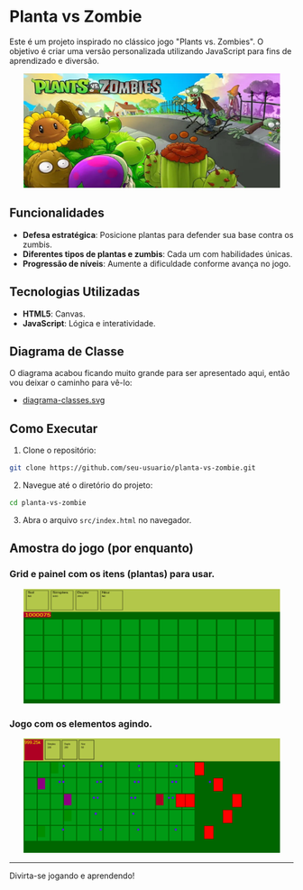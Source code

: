 # Planta vs Zombie

Este é um projeto inspirado no clássico jogo "Plants vs. Zombies". O objetivo é criar uma versão personalizada utilizando JavaScript para fins de aprendizado e diversão.

<div align="center">
<img width="455" height="203" src="./docs/img/planta-vs-zombie-loadscreen.webp">
</div>

## Funcionalidades

- **Defesa estratégica**: Posicione plantas para defender sua base contra os zumbis.
- **Diferentes tipos de plantas e zumbis**: Cada um com habilidades únicas.
- **Progressão de níveis**: Aumente a dificuldade conforme avança no jogo.

## Tecnologias Utilizadas

- **HTML5**: Canvas.
- **JavaScript**: Lógica e interatividade.

## Diagrama de Classe

O diagrama acabou ficando muito grande para ser apresentado aqui, então vou deixar o caminho para vê-lo:

- [diagrama-classes.svg](./docs/img/Planta%20vs%20Zombie%20-%20Diagrama.svg)

## Como Executar

1. Clone o repositório:

```bash
git clone https://github.com/seu-usuario/planta-vs-zombie.git
```

2. Navegue até o diretório do projeto:

```bash
cd planta-vs-zombie
```

3. Abra o arquivo `src/index.html` no navegador.

## Amostra do jogo (por enquanto)

### Grid e painel com os itens (plantas) para usar.

<div align="center">
<img width="455" height="203" src="./docs/img/layout-new.png">
</div>

### Jogo com os elementos agindo.

<div align="center">
<img width="455" height="203" src="./docs/img/layout-with-elements-new.png">
</div>

---

Divirta-se jogando e aprendendo!
